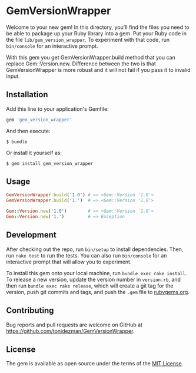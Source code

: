 # GemVersionWrapper

Welcome to your new gem! In this directory, you'll find the files you need to be able to package up your Ruby library into a gem. Put your Ruby code in the file `lib/gem_version_wrapper`. To experiment with that code, run `bin/console` for an interactive prompt.

With this gem you get GemVersionWrapper.build method that you can replace Gem::Version.new.
Difference between the two is that GemVersionWrapper is more robust and it will not fail if you pass it to invalid input.

## Installation

Add this line to your application's Gemfile:

```ruby
gem 'gem_version_wrapper'
```

And then execute:

    $ bundle

Or install it yourself as:

    $ gem install gem_version_wrapper

## Usage

```ruby
GemVersionWrapper.build('1.0') # => <Gem::Version '1.0'>
GemVersionWrapper.build('1.')  # => <Gem::Version '1.0'>

Gem::Version.new('1.0')        # => <Gem::Version '1.0'>
Gem::Version.new('1.')         # => Exception
```

## Development

After checking out the repo, run `bin/setup` to install dependencies. Then, run `rake test` to run the tests. You can also run `bin/console` for an interactive prompt that will allow you to experiment.

To install this gem onto your local machine, run `bundle exec rake install`. To release a new version, update the version number in `version.rb`, and then run `bundle exec rake release`, which will create a git tag for the version, push git commits and tags, and push the `.gem` file to [rubygems.org](https://rubygems.org).

## Contributing

Bug reports and pull requests are welcome on GitHub at https://github.com/tonidezman/GemVersionWrapper.

## License

The gem is available as open source under the terms of the [MIT License](https://opensource.org/licenses/MIT).
